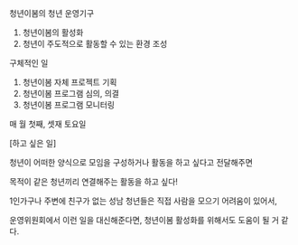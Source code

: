 청년이봄의 청년 운영기구

1. 청년이봄의 활성화
2. 청년이 주도적으로 활동할 수 있는 환경 조성

구체적인 일

1. 청년이봄 자체 프로젝트 기획
2. 청년이봄 프로그램 심의, 의결
3. 청년이봄 프로그램 모니터링

매 월 첫째, 셋재 토요일

[하고 싶은 일]

청년이 어떠한 양식으로 모임을 구성하거나 활동을 하고 싶다고 전달해주면

목적이 같은 청년끼리 연결해주는 활동을 하고 싶다!

1인가구나 주변에 친구가 없는 성남 청년들은 직접 사람을 모으기 어려움이 있어서,

운영위원회에서 이런 일을 대신해준다면, 청년이봄 활성화를 위해서도 도움이 될 거 같다.